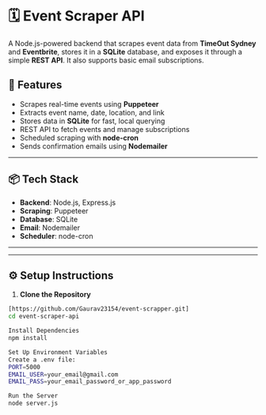 # 🗓️ Event Scraper API

A Node.js-powered backend that scrapes event data from **TimeOut Sydney** and **Eventbrite**, stores it in a **SQLite** database, and exposes it through a simple **REST API**. It also supports basic email subscriptions.

## 🚀 Features

- Scrapes real-time events using **Puppeteer**
- Extracts event name, date, location, and link
- Stores data in **SQLite** for fast, local querying
- REST API to fetch events and manage subscriptions
- Scheduled scraping with **node-cron**
- Sends confirmation emails using **Nodemailer**

---

## 📦 Tech Stack

- **Backend**: Node.js, Express.js
- **Scraping**: Puppeteer
- **Database**: SQLite
- **Email**: Nodemailer
- **Scheduler**: node-cron

---


---

## ⚙️ Setup Instructions

1. **Clone the Repository**

```bash
[https://github.com/Gaurav23154/event-scrapper.git]
cd event-scraper-api

Install Dependencies
npm install

Set Up Environment Variables
Create a .env file:
PORT=5000
EMAIL_USER=your_email@gmail.com
EMAIL_PASS=your_email_password_or_app_password

Run the Server
node server.js


